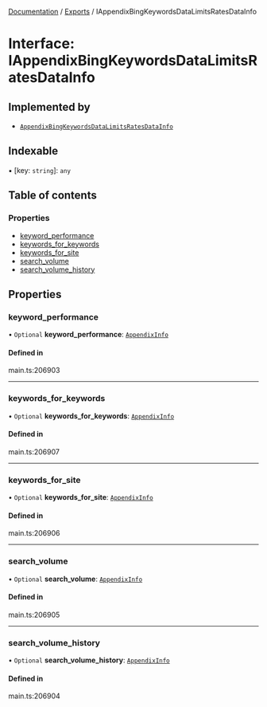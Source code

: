 [Documentation](../README.md) / [Exports](../modules.md) / IAppendixBingKeywordsDataLimitsRatesDataInfo

# Interface: IAppendixBingKeywordsDataLimitsRatesDataInfo

## Implemented by

- [`AppendixBingKeywordsDataLimitsRatesDataInfo`](../classes/AppendixBingKeywordsDataLimitsRatesDataInfo.md)

## Indexable

▪ [key: `string`]: `any`

## Table of contents

### Properties

- [keyword\_performance](IAppendixBingKeywordsDataLimitsRatesDataInfo.md#keyword_performance)
- [keywords\_for\_keywords](IAppendixBingKeywordsDataLimitsRatesDataInfo.md#keywords_for_keywords)
- [keywords\_for\_site](IAppendixBingKeywordsDataLimitsRatesDataInfo.md#keywords_for_site)
- [search\_volume](IAppendixBingKeywordsDataLimitsRatesDataInfo.md#search_volume)
- [search\_volume\_history](IAppendixBingKeywordsDataLimitsRatesDataInfo.md#search_volume_history)

## Properties

### keyword\_performance

• `Optional` **keyword\_performance**: [`AppendixInfo`](../classes/AppendixInfo.md)

#### Defined in

main.ts:206903

___

### keywords\_for\_keywords

• `Optional` **keywords\_for\_keywords**: [`AppendixInfo`](../classes/AppendixInfo.md)

#### Defined in

main.ts:206907

___

### keywords\_for\_site

• `Optional` **keywords\_for\_site**: [`AppendixInfo`](../classes/AppendixInfo.md)

#### Defined in

main.ts:206906

___

### search\_volume

• `Optional` **search\_volume**: [`AppendixInfo`](../classes/AppendixInfo.md)

#### Defined in

main.ts:206905

___

### search\_volume\_history

• `Optional` **search\_volume\_history**: [`AppendixInfo`](../classes/AppendixInfo.md)

#### Defined in

main.ts:206904

